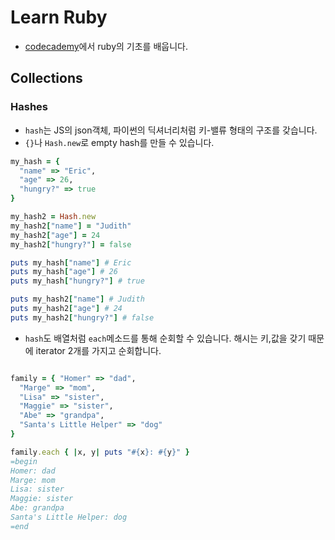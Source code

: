 
# Learn Ruby
* [codecademy](https://www.codecademy.com/learn/learn-ruby)에서 ruby의 기초를 배웁니다.

## Collections

### Hashes
* `hash`는 JS의 json객체, 파이썬의 딕셔너리처럼 키-밸류 형태의 구조를 갖습니다.
* `{}`나 `Hash.new`로 empty hash를 만들 수 있습니다. 
```ruby
my_hash = { 
  "name" => "Eric",
  "age" => 26,
  "hungry?" => true
}

my_hash2 = Hash.new
my_hash2["name"] = "Judith"
my_hash2["age"] = 24
my_hash2["hungry?"] = false

puts my_hash["name"] # Eric
puts my_hash["age"] # 26
puts my_hash["hungry?"] # true

puts my_hash2["name"] # Judith
puts my_hash2["age"] # 24
puts my_hash2["hungry?"] # false
```

* `hash`도 배열처럼 `each`메소드를 통해 순회할 수 있습니다. 해시는 키,값을 갖기 때문에 iterator 2개를 가지고 순회합니다.
```ruby

family = { "Homer" => "dad",
  "Marge" => "mom",
  "Lisa" => "sister",
  "Maggie" => "sister",
  "Abe" => "grandpa",
  "Santa's Little Helper" => "dog"
}

family.each { |x, y| puts "#{x}: #{y}" }
=begin
Homer: dad
Marge: mom
Lisa: sister
Maggie: sister
Abe: grandpa
Santa's Little Helper: dog
=end
```
